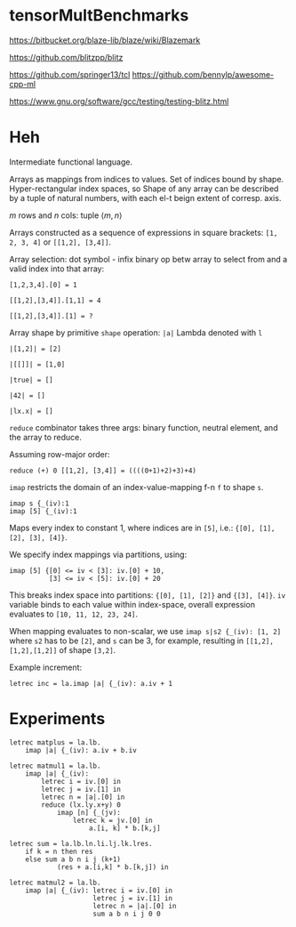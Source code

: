 # tensorMultBenchmarks

https://bitbucket.org/blaze-lib/blaze/wiki/Blazemark

https://github.com/blitzpp/blitz

https://github.com/springer13/tcl
https://github.com/bennylp/awesome-cpp-ml

https://www.gnu.org/software/gcc/testing/testing-blitz.html


# Heh

Intermediate functional language.

Arrays as mappings from indices to values.
Set of indices bound by shape.
Hyper-rectangular index spaces, so
Shape of any array can be described by a tuple of
natural numbers, with each el-t beign extent of corresp. axis.

$m$ rows and $n$ cols: tuple $\langle m, n \rangle$

Arrays constructed as a sequence of expressions in square brackets:
`[1, 2, 3, 4]` or `[[1,2], [3,4]]`.

Array selection: dot symbol - infix binary op betw array to select from 
and a valid index into that array:

```
[1,2,3,4].[0] = 1

[[1,2],[3,4]].[1,1] = 4

[[1,2],[3,4]].[1] = ?

```

Array shape by primitive `shape` operation: `|a|`
Lambda denoted with `l`

```
|[1,2]| = [2]

|[[]]| = [1,0]

|true| = []

|42| = []

|lx.x| = []

```

`reduce` combinator takes three args: binary function, 
neutral element, and the array to reduce.

Assuming row-major order:

```
reduce (+) 0 [[1,2], [3,4]] = ((((0+1)+2)+3)+4)
```

`imap` restricts the domain of an index-value-mapping f-n `f` to shape `s`.

```
imap s {_(iv):1
imap [5] {_(iv):1
```

Maps every index to constant 1, where indices are in `[5]`, i.e.: `{[0], [1], [2], [3], [4]}`.

We specify index mappings via partitions, using:

```
imap [5] {[0] <= iv < [3]: iv.[0] + 10,
          [3] <= iv < [5]: iv.[0] + 20
```

This breaks index space into partitions: `{[0], [1], [2]}`
and `{[3], [4]}`.
`iv` variable binds to each value within index-space, overall expression
evaluates to `[10, 11, 12, 23, 24]`.

When mapping evaluates to non-scalar, we use `imap s|s2 {_(iv): [1, 2]`
where `s2` has to be `[2]`, and `s` can be 3, for example, resulting in
`[[1,2],[1,2],[1,2]]` of shape `[3,2]`.

Example increment:

```
letrec inc = la.imap |a| {_(iv): a.iv + 1
```
# Experiments

```
letrec matplus = la.lb.
    imap |a| {_(iv): a.iv + b.iv

letrec matmul1 = la.lb.
    imap |a| {_(iv):
        letrec i = iv.[0] in
        letrec j = iv.[1] in
        letrec n = |a|.[0] in
        reduce (lx.ly.x+y) 0
            imap [n] {_(jv):
                letrec k = jv.[0] in
                    a.[i, k] * b.[k,j]

letrec sum = la.lb.ln.li.lj.lk.lres.
    if k = n then res
    else sum a b n i j (k+1)
            (res + a.[i,k] * b.[k,j]) in

letrec matmul2 = la.lb.
    imap |a| {_(iv): letrec i = iv.[0] in
                     letrec j = iv.[1] in
                     letrec n = |a|.[0] in
                     sum a b n i j 0 0
```

